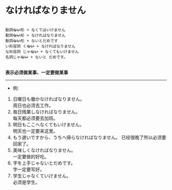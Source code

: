 # なければなりません  
<pre>
<code>
動詞<del>ない</del>形 + なくてはいけません
動詞<del>ない</del>形 + なければなりません
動詞<del>ない</del>形 + ないとだめです
い形容詞 く<del>ない</del> + なければなりません
な形容詞 じゃ<del>ない</del> + なくてもいけません
名詞じゃ<del>ない</del> + ないと だめです。
</code>
</pre>
**表示必须做某事、一定要做某事**
****
* 例:  
1. 日曜日も働かなければなりません。  
周日也必须去工作。
2. 毎日残業しなければなりません。  
每天都必须要去加班。
3. 明日もここへなくてもいけません。  
明天也一定要来这里。
4. もう遅いですから、うちへ帰らなければなりません。
已经很晚了所以必须要回家了。
5. 美味しくなければなりません。  
一定要做的好吃。
6. 字を上手じゃないとだめです。  
字一定要写好。
7. 学生じゃなくていけません。  
必须是学生。